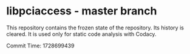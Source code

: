 # libpciaccess - master branch

This repository contains the frozen state of the repository.
Its history is cleared. It is used only for static code
analysis with Codacy.

Commit Time: 1728699439
